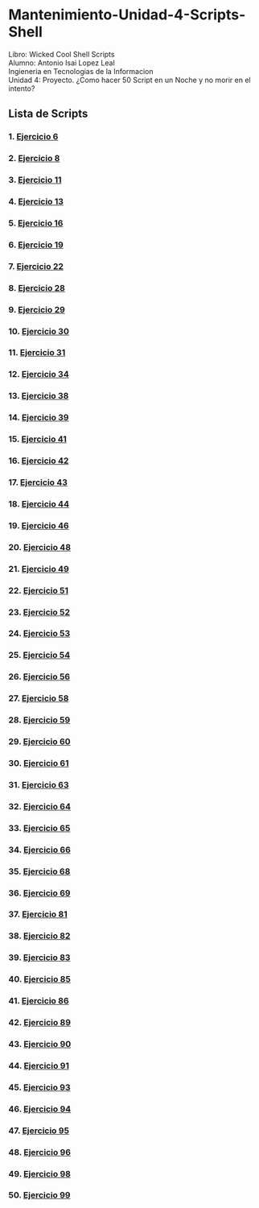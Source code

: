 # Mantenimiento-Unidad-4-Scripts-Shell
Libro: Wicked Cool Shell Scripts
<br>
Alumno: Antonio Isai Lopez Leal
<br>
Ingieneria en Tecnologias de la Informacion
<br>
Unidad 4: Proyecto. ¿Como hacer 50 Script en un Noche y no morir en el intento?
<br>

## **Lista de Scripts**
### 1. [**Ejercicio 6**](https://github.com/Isai231095/Mantenimiento-Unidad-4-Scripts-Shell/blob/1c08fba10ea7a27534b0a95b00416ec6d042a50a/%236%20Shell/Ejercicio6.md)
### 2. [**Ejercicio 8**](https://github.com/Isai231095/Mantenimiento-Unidad-4-Scripts-Shell/blob/a7c6c97b1c22adf6dcf72c928ce59a6516cdcdf7/%238%20Shell/Ejercicio8.md)
### 3. [**Ejercicio 11**](https://github.com/Isai231095/Mantenimiento-Unidad-4-Scripts-Shell/blob/a7c6c97b1c22adf6dcf72c928ce59a6516cdcdf7/%2311%20Shell%20/Ejercicio11.md)
### 4. [**Ejercicio 13**](https://github.com/Isai231095/Mantenimiento-Unidad-4-Scripts-Shell/blob/a7c6c97b1c22adf6dcf72c928ce59a6516cdcdf7/%2313%20Shell/Ejercicio13.md)
### 5. [**Ejercicio 16**](https://github.com/Isai231095/Mantenimiento-Unidad-4-Scripts-Shell/blob/a7c6c97b1c22adf6dcf72c928ce59a6516cdcdf7/%2316%20Shell/Ejercicio16.md)
### 6. [**Ejercicio 19**](https://github.com/Isai231095/Mantenimiento-Unidad-4-Scripts-Shell/blob/a7c6c97b1c22adf6dcf72c928ce59a6516cdcdf7/%2319%20Shell%20/Ejercicio19.md)
### 7. [**Ejercicio 22**](https://github.com/Isai231095/Mantenimiento-Unidad-4-Scripts-Shell/blob/a7c6c97b1c22adf6dcf72c928ce59a6516cdcdf7/%2322%20Shell/ejercicio22.md)
### 8. [**Ejercicio 28**](https://github.com/Isai231095/Mantenimiento-Unidad-4-Scripts-Shell/blob/a7c6c97b1c22adf6dcf72c928ce59a6516cdcdf7/%2328%20Shell/e22.md)
### 9. [**Ejercicio 29**](https://github.com/Isai231095/Mantenimiento-Unidad-4-Scripts-Shell/blob/a7c6c97b1c22adf6dcf72c928ce59a6516cdcdf7/%2329%20Shell/e29.md)
### 10. [**Ejercicio 30**](https://github.com/Isai231095/Mantenimiento-Unidad-4-Scripts-Shell/blob/a7c6c97b1c22adf6dcf72c928ce59a6516cdcdf7/%2330%20Shell/e30.md)
### 11. [**Ejercicio 31**](https://github.com/Isai231095/Mantenimiento-Unidad-4-Scripts-Shell/blob/a7c6c97b1c22adf6dcf72c928ce59a6516cdcdf7/%2331%20Shell/e31.md)
### 12. [**Ejercicio 34**](https://github.com/Isai231095/Mantenimiento-Unidad-4-Scripts-Shell/blob/a7c6c97b1c22adf6dcf72c928ce59a6516cdcdf7/%2334%20Shell/e34.md)
### 13. [**Ejercicio 38**](https://github.com/Isai231095/Mantenimiento-Unidad-4-Scripts-Shell/blob/a7c6c97b1c22adf6dcf72c928ce59a6516cdcdf7/%2338%20Shell/e38.md)
### 14. [**Ejercicio 39**](https://github.com/Isai231095/Mantenimiento-Unidad-4-Scripts-Shell/blob/a7c6c97b1c22adf6dcf72c928ce59a6516cdcdf7/%2339%20Shell/e39.md)
### 15. [**Ejercicio 41**](https://github.com/Isai231095/Mantenimiento-Unidad-4-Scripts-Shell/blob/a7c6c97b1c22adf6dcf72c928ce59a6516cdcdf7/%2341%20Shell/e41.md)
### 16. [**Ejercicio 42**](https://github.com/Isai231095/Mantenimiento-Unidad-4-Scripts-Shell/blob/a7c6c97b1c22adf6dcf72c928ce59a6516cdcdf7/%2342%20Shell/e42.md)
### 17. [**Ejercicio 43**](https://github.com/Isai231095/Mantenimiento-Unidad-4-Scripts-Shell/blob/a7c6c97b1c22adf6dcf72c928ce59a6516cdcdf7/%2343%20Shell/e43.md)
### 18. [**Ejercicio 44**](https://github.com/Isai231095/Mantenimiento-Unidad-4-Scripts-Shell/blob/a7c6c97b1c22adf6dcf72c928ce59a6516cdcdf7/%2344%20Shell/e44.md)
### 19. [**Ejercicio 46**](https://github.com/Isai231095/Mantenimiento-Unidad-4-Scripts-Shell/blob/a7c6c97b1c22adf6dcf72c928ce59a6516cdcdf7/%2346%20Shell/46.md)
### 20. [**Ejercicio 48**](https://github.com/Isai231095/Mantenimiento-Unidad-4-Scripts-Shell/blob/a7c6c97b1c22adf6dcf72c928ce59a6516cdcdf7/%2348%20Shell/e48.md)
### 21. [**Ejercicio 49**](https://github.com/Isai231095/Mantenimiento-Unidad-4-Scripts-Shell/blob/a7c6c97b1c22adf6dcf72c928ce59a6516cdcdf7/%2349%20Shell/e49.md)
### 22. [**Ejercicio 51**](https://github.com/Isai231095/Mantenimiento-Unidad-4-Scripts-Shell/blob/a7c6c97b1c22adf6dcf72c928ce59a6516cdcdf7/%2351%20Shell/e51.md)
### 23. [**Ejercicio 52**](https://github.com/Isai231095/Mantenimiento-Unidad-4-Scripts-Shell/blob/a7c6c97b1c22adf6dcf72c928ce59a6516cdcdf7/%2352%20Shell/e52.md)
### 24. [**Ejercicio 53**](https://github.com/Isai231095/Mantenimiento-Unidad-4-Scripts-Shell/blob/a7c6c97b1c22adf6dcf72c928ce59a6516cdcdf7/%2353%20Shell/e53.md)
### 25. [**Ejercicio 54**](https://github.com/Isai231095/Mantenimiento-Unidad-4-Scripts-Shell/blob/a7c6c97b1c22adf6dcf72c928ce59a6516cdcdf7/%2354%20Shell/e54.md)
### 26. [**Ejercicio 56**](https://github.com/Isai231095/Mantenimiento-Unidad-4-Scripts-Shell/blob/a7c6c97b1c22adf6dcf72c928ce59a6516cdcdf7/%2356%20Shell/e56.md)
### 27. [**Ejercicio 58**](https://github.com/Isai231095/Mantenimiento-Unidad-4-Scripts-Shell/blob/a7c6c97b1c22adf6dcf72c928ce59a6516cdcdf7/%2358%20Shell/e58.md)
### 28. [**Ejercicio 59**](https://github.com/Isai231095/Mantenimiento-Unidad-4-Scripts-Shell/blob/a7c6c97b1c22adf6dcf72c928ce59a6516cdcdf7/%2359%20Shell/e59.md)
### 29. [**Ejercicio 60**](https://github.com/Isai231095/Mantenimiento-Unidad-4-Scripts-Shell/blob/a7c6c97b1c22adf6dcf72c928ce59a6516cdcdf7/%2360%20Shell/e60.md)
### 30. [**Ejercicio 61**](https://github.com/Isai231095/Mantenimiento-Unidad-4-Scripts-Shell/blob/a7c6c97b1c22adf6dcf72c928ce59a6516cdcdf7/%2361%20Shell/e61.md)
### 31. [**Ejercicio 63**](https://github.com/Isai231095/Mantenimiento-Unidad-4-Scripts-Shell/blob/a7c6c97b1c22adf6dcf72c928ce59a6516cdcdf7/%2363%20Shell/e63.md)
### 32. [**Ejercicio 64**](https://github.com/Isai231095/Mantenimiento-Unidad-4-Scripts-Shell/blob/a7c6c97b1c22adf6dcf72c928ce59a6516cdcdf7/%2364%20Shell/e64.md)
### 33. [**Ejercicio 65**](https://github.com/Isai231095/Mantenimiento-Unidad-4-Scripts-Shell/blob/a7c6c97b1c22adf6dcf72c928ce59a6516cdcdf7/%2365%20Shell/e65.md)
### 34. [**Ejercicio 66**](https://github.com/Isai231095/Mantenimiento-Unidad-4-Scripts-Shell/blob/a7c6c97b1c22adf6dcf72c928ce59a6516cdcdf7/%2366%20Shell/e66.md)
### 35. [**Ejercicio 68**](https://github.com/Isai231095/Mantenimiento-Unidad-4-Scripts-Shell/blob/a7c6c97b1c22adf6dcf72c928ce59a6516cdcdf7/%2368%20Shell/e68.md)
### 36. [**Ejercicio 69**](https://github.com/Isai231095/Mantenimiento-Unidad-4-Scripts-Shell/blob/a7c6c97b1c22adf6dcf72c928ce59a6516cdcdf7/%2369%20Shell/e69.md)
### 37. [**Ejercicio 81**](https://github.com/Isai231095/Mantenimiento-Unidad-4-Scripts-Shell/blob/a7c6c97b1c22adf6dcf72c928ce59a6516cdcdf7/%2381%20Shell/e81.md)
### 38. [**Ejercicio 82**](https://github.com/Isai231095/Mantenimiento-Unidad-4-Scripts-Shell/blob/a7c6c97b1c22adf6dcf72c928ce59a6516cdcdf7/%2382%20Shell/e82.md)
### 39. [**Ejercicio 83**](https://github.com/Isai231095/Mantenimiento-Unidad-4-Scripts-Shell/blob/a7c6c97b1c22adf6dcf72c928ce59a6516cdcdf7/%2383%20Shell/e83.md)
### 40. [**Ejercicio 85**](https://github.com/Isai231095/Mantenimiento-Unidad-4-Scripts-Shell/blob/a7c6c97b1c22adf6dcf72c928ce59a6516cdcdf7/%2385%20Shell/e85.md)
### 41. [**Ejercicio 86**](https://github.com/Isai231095/Mantenimiento-Unidad-4-Scripts-Shell/blob/a7c6c97b1c22adf6dcf72c928ce59a6516cdcdf7/%2386%20Shell/e86.md)
### 42. [**Ejercicio 89**](https://github.com/Isai231095/Mantenimiento-Unidad-4-Scripts-Shell/blob/a7c6c97b1c22adf6dcf72c928ce59a6516cdcdf7/%2389%20Shell/e89.md)
### 43. [**Ejercicio 90**](https://github.com/Isai231095/Mantenimiento-Unidad-4-Scripts-Shell/blob/a7c6c97b1c22adf6dcf72c928ce59a6516cdcdf7/%2390%20Shell/d90.md)
### 44. [**Ejercicio 91**](https://github.com/Isai231095/Mantenimiento-Unidad-4-Scripts-Shell/blob/a7c6c97b1c22adf6dcf72c928ce59a6516cdcdf7/%2391%20Shell/d91.md)
### 45. [**Ejercicio 93**](https://github.com/Isai231095/Mantenimiento-Unidad-4-Scripts-Shell/blob/a7c6c97b1c22adf6dcf72c928ce59a6516cdcdf7/%2393%20Shell/w93.md)
### 46. [**Ejercicio 94**](https://github.com/Isai231095/Mantenimiento-Unidad-4-Scripts-Shell/blob/a7c6c97b1c22adf6dcf72c928ce59a6516cdcdf7/%2394%20Shell/w94.md)
### 47. [**Ejercicio 95**](https://github.com/Isai231095/Mantenimiento-Unidad-4-Scripts-Shell/blob/a7c6c97b1c22adf6dcf72c928ce59a6516cdcdf7/%2395%20Shell/d95.md)
### 48. [**Ejercicio 96**](https://github.com/Isai231095/Mantenimiento-Unidad-4-Scripts-Shell/blob/a7c6c97b1c22adf6dcf72c928ce59a6516cdcdf7/%2396%20Shell/e96.md)
### 49. [**Ejercicio 98**](https://github.com/Isai231095/Mantenimiento-Unidad-4-Scripts-Shell/blob/a7c6c97b1c22adf6dcf72c928ce59a6516cdcdf7/%2398%20Shell/m98.md)
### 50. [**Ejercicio 99**](https://github.com/Isai231095/Mantenimiento-Unidad-4-Scripts-Shell/blob/a7c6c97b1c22adf6dcf72c928ce59a6516cdcdf7/%2399%20Shell/w99.md)
